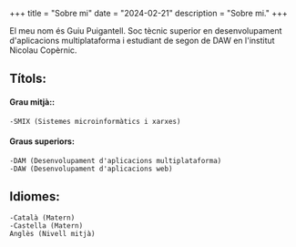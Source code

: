+++
title = "Sobre mi"
date = "2024-02-21"
description = "Sobre mi."
+++

El meu nom és Guiu Puigantell. Soc tècnic superior en desenvolupament d'aplicacions multiplataforma i estudiant de segon de DAW en l'institut Nicolau Copèrnic.
<!--more-->

## Títols:

#### Grau mitjà::
    -SMIX (Sistemes microinformàtics i xarxes)

#### Graus superiors:
    -DAM (Desenvolupament d'aplicacions multiplataforma)
    -DAW (Desenvolupament d'aplicacions web)


## Idiomes:
    -Català (Matern)
    -Castella (Matern)
    Anglès (Nivell mitjà)
